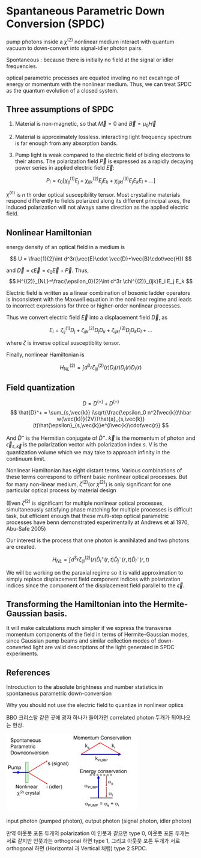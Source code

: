 
# Spantaneous Parametric Down Conversion (SPDC)

pump photons inside a $\chi^{(2)}$ nonlinear medium interact with quantum vacuum to down-convert into signal-idler photon pairs.

Spontaneous : because there is initially no field at the signal or idler frequencies.

optical parametric processes are equated involing no net excahnge of energy or momentum with the nonlinear medium. Thus, we can treat SPDC as the quantum evolution of a closed system.

## Three assumptions of SPDC

1. Material is non-magnetic, so that $\vec{M}=0$ and $\vec{B}=\mu_0 \vec{H}$

2. Material is approximately lossless. interacting light frequency spectrum is far enough from any absorption bands. 

3. Pump light is weak compared to the electric field of biding electrons to their atoms. The polarization field $\vec{P}$ is expressed as a rapidly decaying power series in applied electric field $\vec{E}$:

$$
P_i = \epsilon_0[\chi_{ij}^{(1)}E_j+\chi_{ijk}^{(2)}E_j E_k+\chi_{ijkl}^{(3)}E_j E_k E_l+...]
$$

$\chi^{(n)}$ is $n$ th order optical suscepibility tensor. Most crystalline materials respond differently to fields polarized along its different principal axes, the induced polarization will not always same direction as the applied electric field. 

## Nonlinear Hamiltonian

energy density of an optical field in a medium is 

$$
U = \frac{1}{2}\int d^3r(\vec{E}\cdot \vec{D}+\vec{B}\cdot\vec{H})
$$

and $\vec{D} = \epsilon\vec{E} = \epsilon_0\vec{E}+\vec{P}$. Thus, 
$$
H^{(2)}_{NL}=\frac{\epsilon_0}{2}\int d^3r \chi^{(2)}_{ijk}E_i E_j E_k
$$

Electric field is written as a linear combination of bosonic ladder operators is inconsistent with the Maxwell equation in the nonlinear regime and leads to incorrect expressions for three or higher-order nonlinear processes.

Thus we convert electric field $\vec{E}$ into a displacement field $\vec{D}$, as

$$
E_i = \zeta^{(1)}_{ij}D_j+\zeta^{(2)}_{ijk}D_j D_k +\zeta^{(3)}_{ijkl}D_j D_k D_l + ...
$$

where $\zeta$ is inverse optical susceptiblity tensor.

Finally, nonlinear Hamiltonian is

$$
H^{(2)}_{NL} = \int d^3r \zeta^{(2)}_{ijl}(r)D_i(r) D_j(r) D_l(r)
$$

## Field quantization

$$
D = D^{(+)}+D^{(-)}
$$
$$
\hat{D}^+ = \sum_{s,\vec{k}} i\sqrt{\frac{\epsilon_0 n^2(\vec{k})\hbar w(\vec{k})}{2V}}\hat{a}_{s,\vec{k}}(t)\hat{\epsilon}_{s,\vec{k}}e^{i\vec{k}\cdot\vec{r}}
$$

And $\hat{D}^-$ is the Hermitian conjugate of $\hat{D}^+$. $\vec{k}$ is the momentum of photon and $\vec{\epsilon}_{s,\vec{k}}$ is the polarization vector with polarization index $s$. V is the quantization volume which we may take to approach infinity in the continuum limit.

Nonlinear Hamiltonian has eight distant terms. Various combinations of these terms correspond to diffrent basic nonlinear optical processes. But for many non-linear medium, $\zeta^{(2)}$(or $\chi^{(2)}$) is only significant for one particular optical process by material design

(Even $\zeta^{(2)}$ is significant for multiple nonlinear optical processes, simultaneously satisfying phase matching for multiple processes is difficult task, but efficient enough that these multi-step optical parametric processes have benn demonstrated experimentally at Andrews et al 1970, Abu-Safe 2005)

Our interest is the process that one photon is annihilated and two photons are created.

$$
H_{NL} = \int d^3r \zeta^{(2)}_{ijl}(r) \hat{D}^+_i(r,t)\hat{D}^-_j(r,t)\hat{D}^-_l(r,t)
$$

We will be working on the paraxial regime so it is valid approximation to simply replace displacement field component indices with polarization indices since the component of the displacement field parallel to the $\vec{\epsilon}$.

## Transforming the Hamiltonian into the Hermite-Gaussian basis.

It will make calculations much simpler if we express the transverse momentum components of the field in terms of Hermite-Gaussian modes, since Gaussian pump beams and similar collection modes of down-converted light are valid descriptions of the light generated in SPDC experiments.

## References

Introduction to the absolute brightness and number statistics in spontaneous parametric down-conversion

Why you should not use the electric field to quantize in nonlinear optics

BBO 크리스탈 같은 곳에 광자 하나가 들어가면 correlated photon 두개가 튀어나오는 현상.

![spdc.png](./img/spdc.png)

input photon (pumped photon), output photon (signal photon, idler photon)

만약 아웃풋 포톤 두개의 polarization 이 인풋과 같으면 type 0, 아웃풋 포톤 두개는 서로 같지만 인풋과는 orthogonal 하면 type 1, 그리고 아웃풋 포톤 두개가 서로 orthogonal 하면 (Horizontal 과 Vertical 처럼) type 2 SPDC.

